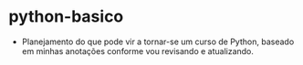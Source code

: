 # python-basico

- Planejamento do que pode vir a tornar-se um curso de Python, baseado em minhas anotações conforme vou revisando e atualizando.
